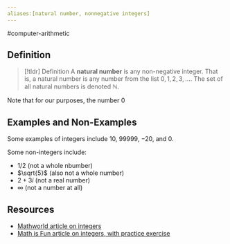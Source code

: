 ```yaml
---
aliases:[natural number, nonnegative integers]
---
```

#computer-arithmetic 

## Definition 

> [!tldr] Definition
> A **natural number** is any non-negative integer. That is, a natural number is any number from the list $0, 1, 2, 3, \dots$. The set of all natural numbers is denoted $\mathbb{N}$. 

Note that for our purposes, the number $0$ 


## Examples and Non-Examples 

Some examples of integers include $10$, $99999$, $-20$, and $0$. 

Some non-integers include: 
- $1/2$ (not a whole nbumber)
- $\sqrt{5}$ (also not a whole number) 
- $2 + 3i$ (not a real number) 
- $\infty$ (not a number at all) 
## Resources 

- [Mathworld article on integers](https://mathworld.wolfram.com/Integer.html) 
- [Math is Fun article on integers, with practice exercise](https://www.mathsisfun.com/definitions/integer.html)